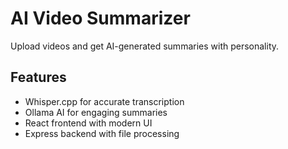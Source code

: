 # AI Video Summarizer

Upload videos and get AI-generated summaries with personality.

## Features
- Whisper.cpp for accurate transcription  
- Ollama AI for engaging summaries
- React frontend with modern UI
- Express backend with file processing
